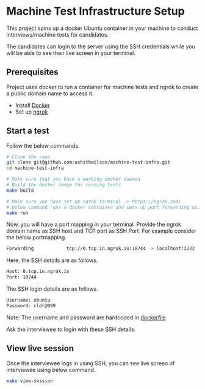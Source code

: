 # Machine Test Infrastructure Setup

This project spins up a docker Ubuntu container in your machine to conduct interviews/machine tests for candidates. 

The candidates can login to the server using the SSH credentials while you will be able to see their live screen in your terminal.

## Prerequisites 

Project uses docker to run a container for machine tests and ngrok to create a public domain name to access it.

* Install [Docker](https://docs.docker.com/engine/install/)
* Set up [ngrok](https://ngrok.com/) 

## Start a test

Follow the below commands.

```sh
# Clone the repo
git clone git@github.com:ashithwilson/machine-test-infra.git
cd machine-test-infra

# Make sure that you have a working docker daemon
# Build the docker image for running tests
make build

# Make sure you have set up ngrok terminal -> https://ngrok.com/
# below command runs a docker container and sets up port forwarding using ngrok
make run
```

Now, you will have a port mapping in your terminal. Provide the ngrok domain name as SSH host and TCP port as SSH Port. For example consider the below portmapping.

```sh
Forwarding            tcp://0.tcp.in.ngrok.io:18744 -> localhost:2222
```

Here, the SSH details are as follows.

```sh
Host: 0.tcp.in.ngrok.io
Port: 18744
```

The SSH login details are as follows.

```bash
Username: ubuntu
Password: cldr@999
```

Note: The username and password are hardcoded in [dockerfile](Dockerfile#L7)

Ask the interviewee to login with these SSH details. 

## View live session

Once the interviewee logs in using SSH, you can see live screen of interviewee using below command.

```sh
make view-session
```

